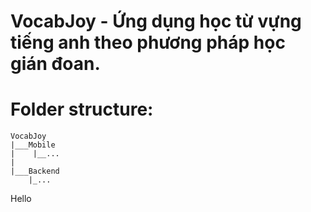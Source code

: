 # VocabJoy - Ứng dụng học từ vựng tiếng anh theo phương pháp học gián đoan.

# Folder structure:

    VocabJoy
    |___Mobile
    |    |__...
    |
    |___Backend
        |_...

Hello
